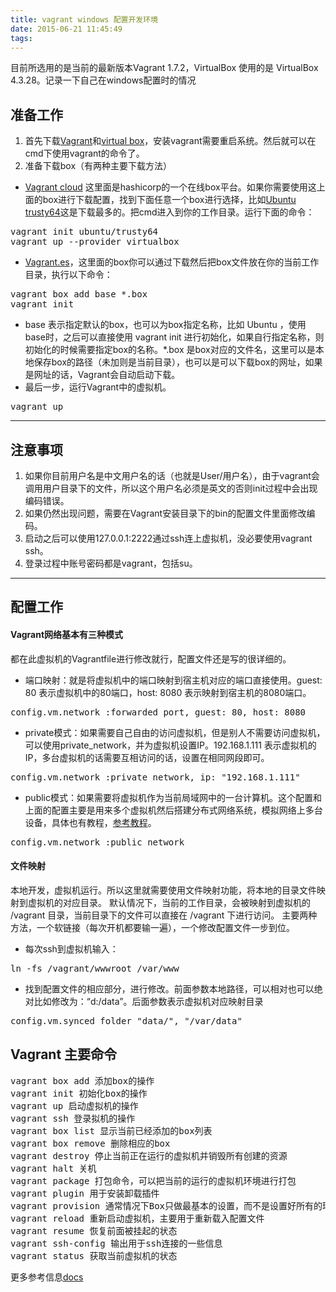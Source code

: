 ```yaml
---
title: vagrant windows 配置开发环境
date: 2015-06-21 11:45:49
tags:
---
```


目前所选用的是当前的最新版本Vagrant 1.7.2，VirtualBox 使用的是 VirtualBox 4.3.28。记录一下自己在windows配置时的情况

## 准备工作

1.  首先下载[Vagrant](http://www.vagrantup.com/)和[virtual box](https://www.virtualbox.org/)，安装vagrant需要重启系统。然后就可以在cmd下使用vagrant的命令了。
2.  准备下载box（有两种主要下载方法）

*   [Vagrant cloud](https://atlas.hashicorp.com/boxes/search?utm_source=vagrantcloud.com&vagrantcloud=1) 这里面是hashicorp的一个在线box平台。如果你需要使用这上面的box进行下载配置，找到下面任意一个box进行选择，比如[Ubuntu trusty64](https://atlas.hashicorp.com/ubuntu/boxes/trusty64)这是下载最多的。把cmd进入到你的工作目录。运行下面的命令：

<pre class="lang:sh decode:true " >vagrant init ubuntu/trusty64
vagrant up --provider virtualbox</pre>

*   [Vagrant.es](http://www.vagrantbox.es/)，这里面的box你可以通过下载然后把box文件放在你的当前工作目录，执行以下命令：

<pre class="lang:sh decode:true " >vagrant box add base *.box
vagrant init
</pre>

*   base 表示指定默认的box，也可以为box指定名称，比如 Ubuntu ，使用base时，之后可以直接使用 vagrant init 进行初始化，如果自行指定名称，则初始化的时候需要指定box的名称。*.box 是box对应的文件名，这里可以是本地保存box的路径（未加则是当前目录），也可以是可以下载box的网址，如果是网址的话，Vagrant会自动启动下载。
*   最后一步，运行Vagrant中的虚拟机。

<pre class="lang:sh decode:true " >vagrant up</pre>

* * *

## 注意事项

1.  如果你目前用户名是中文用户名的话（也就是User/用户名），由于vagrant会调用用户目录下的文件，所以这个用户名必须是英文的否则init过程中会出现编码错误。
2.  如果仍然出现问题，需要在Vagrant安装目录下的bin的配置文件里面修改编码。
3.  启动之后可以使用127.0.0.1:2222通过ssh连上虚拟机，没必要使用vagrant ssh。
4.  登录过程中账号密码都是vagrant，包括su。

* * *

## 配置工作

#### Vagrant网络基本有三种模式

都在此虚拟机的Vagrantfile进行修改就行，配置文件还是写的很详细的。
* 端口映射：就是将虚拟机中的端口映射到宿主机对应的端口直接使用。guest: 80 表示虚拟机中的80端口，host: 8080 表示映射到宿主机的8080端口。

<pre class="lang:ruby decode:true " >config.vm.network :forwarded_port, guest: 80, host: 8080
</pre>

*   private模式：如果需要自己自由的访问虚拟机，但是别人不需要访问虚拟机，可以使用private_network，并为虚拟机设置IP。192.168.1.111 表示虚拟机的IP，多台虚拟机的话需要互相访问的话，设置在相同网段即可。

<pre class="lang:ruby decode:true " >config.vm.network :private_network, ip: "192.168.1.111"</pre>

*   public模式：如果需要将虚拟机作为当前局域网中的一台计算机。这个配置和上面的配置主要是用来多个虚拟机然后搭建分布式网络系统，模拟网络上多台设备，具体也有教程，[参考教程](https://github.com/astaxie/Go-in-Action/blob/master/ebook/zh/01.3.md)。

<pre class="lang:ruby decode:true " >config.vm.network :public_network
</pre>

#### 文件映射

本地开发，虚拟机运行。所以这里就需要使用文件映射功能，将本地的目录文件映射到虚拟机的对应目录。
默认情况下，当前的工作目录，会被映射到虚拟机的 /vagrant 目录，当前目录下的文件可以直接在 /vagrant 下进行访问。
主要两种方法，一个软链接（每次开机都要输一遍），一个修改配置文件一步到位。
* 每次ssh到虚拟机输入：

<pre class="lang:ruby decode:true " >ln -fs /vagrant/wwwroot /var/www
</pre>

*   找到配置文件的相应部分，进行修改。前面参数本地路径，可以相对也可以绝对比如修改为：“d:/data”。后面参数表示虚拟机对应映射目录

<pre class="lang:ruby decode:true " >config.vm.synced_folder "data/", "/var/data"</pre>

## Vagrant 主要命令

<pre class="lang:sh decode:true " >vagrant box add 添加box的操作
vagrant init 初始化box的操作
vagrant up 启动虚拟机的操作
vagrant ssh 登录拟机的操作
vagrant box list 显示当前已经添加的box列表
vagrant box remove 删除相应的box
vagrant destroy 停止当前正在运行的虚拟机并销毁所有创建的资源
vagrant halt 关机
vagrant package 打包命令，可以把当前的运行的虚拟机环境进行打包
vagrant plugin 用于安装卸载插件
vagrant provision 通常情况下Box只做最基本的设置，而不是设置好所有的环境，因此Vagrant通常使用Chef或者Puppet来做进一步的环境搭建。那么Chef或者Puppet称为provisioning，而该命令就是指定开启相应的provisioning。按照Vagrant作者的说法，所谓的provisioning就是"The problem of installing software on a booted system"的意思。除了Chef和Puppet这些主流的配置管理工具之外，我们还可以使用Shell来编写安装脚本。例如： vagrant provision --provision-with chef
vagrant reload 重新启动虚拟机，主要用于重新载入配置文件
vagrant resume 恢复前面被挂起的状态
vagrant ssh-config 输出用于ssh连接的一些信息
vagrant status 获取当前虚拟机的状态</pre>

更多参考信息[docs](http://docs.vagrantup.com/v2/)